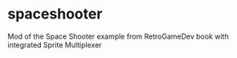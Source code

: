 # spaceshooter
Mod of the Space Shooter example from RetroGameDev book with integrated Sprite Multiplexer
